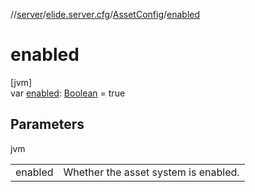 //[server](../../../index.md)/[elide.server.cfg](../index.md)/[AssetConfig](index.md)/[enabled](enabled.md)

# enabled

[jvm]\
var [enabled](enabled.md): [Boolean](https://kotlinlang.org/api/latest/jvm/stdlib/kotlin/-boolean/index.html) = true

## Parameters

jvm

| | |
|---|---|
| enabled | Whether the asset system is enabled. |
